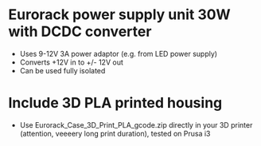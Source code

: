 # Eurorack power supply unit 30W with DCDC converter
- Uses 9-12V 3A power adaptor (e.g. from LED power supply)
- Converts +12V in to +/- 12V out
- Can be used fully isolated

# Include 3D PLA printed housing
- Use Eurorack_Case_3D_Print_PLA_gcode.zip directly in your 3D printer (attention, veeeery long print duration), tested on Prusa i3

